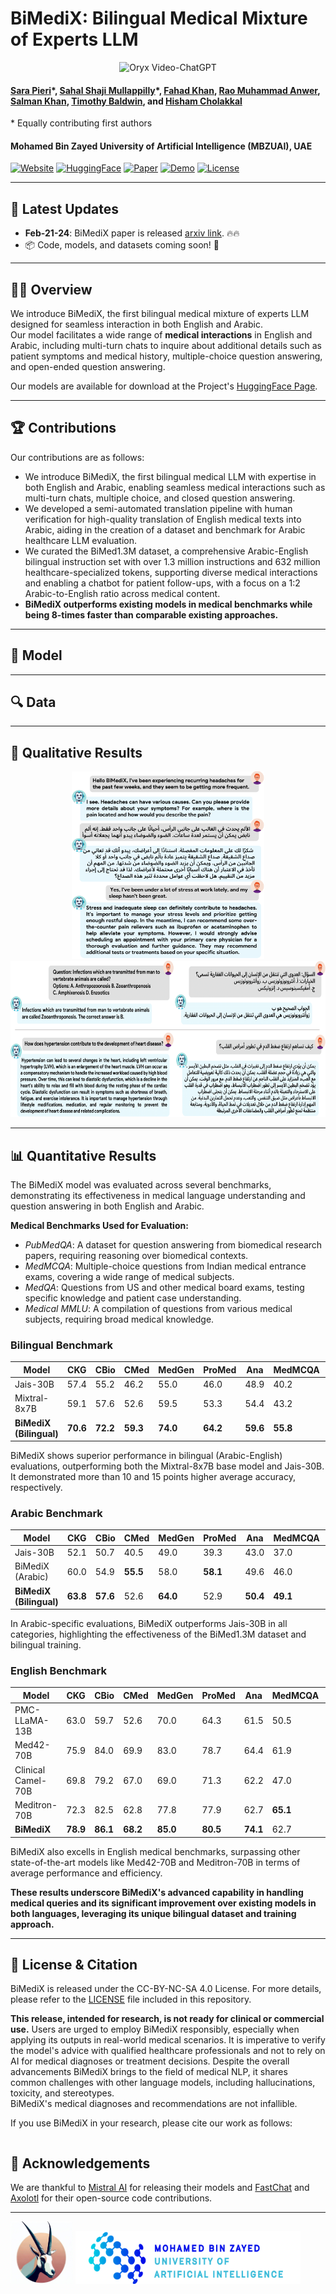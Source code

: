 # BiMediX: Bilingual Medical Mixture of Experts LLM

<p align="center">
    <img src="https://i.imgur.com/waxVImv.png" alt="Oryx Video-ChatGPT">
</p>

#### [Sara Pieri](https://scholar.google.com/citations?user=jLNKLsgAAAAJ&hl=en&oi=ao)\*, [Sahal Shaji Mullappilly](https://scholar.google.com/citations?user=LJWxVpUAAAAJ&hl=en)*, [Fahad Khan](https://sites.google.com/view/fahadkhans/home), [Rao Muhammad Anwer](https://scholar.google.com/citations?hl=en&authuser=1&user=_KlvMVoAAAAJ), [Salman Khan](https://salman-h-khan.github.io/), [Timothy  Baldwin](https://scholar.google.com/citations?user=wjBD1dkAAAAJ&hl=en), and [Hisham Cholakkal](https://scholar.google.com/citations?hl=en&user=bZ3YBRcAAAAJ)
\* Equally contributing first authors

#### **Mohamed Bin Zayed University of Artificial Intelligence (MBZUAI), UAE**

[![Website](https://img.shields.io/badge/Project-Website-87CEEB)](https://github.com/mbzuai-oryx/BiMediX)
[![HuggingFace](https://img.shields.io/badge/HuggingFace-Page-F9D371)](https://huggingface.co/BiMediX)
[![Paper](https://img.shields.io/badge/arXiv-Paper-<COLOR>.svg)]()
[![Demo](https://img.shields.io/badge/Gradio-Demo-red)](https://796300bc586081681a.gradio.live/)
[![License](https://img.shields.io/badge/License-CC%20BY--NC--SA%204.0-lightgrey)](https://github.com/mbzuai-oryx/BiMediX/blob/main/LICENSE.txt)

---

## 📢 Latest Updates
- **Feb-21-24**: BiMediX paper is released [arxiv link](). 🔥🔥
- 📦 Code, models, and datasets coming soon! 🚀
---

## 	:woman_health_worker: Overview
We introduce BiMediX, the first bilingual medical mixture of experts LLM designed for seamless interaction in both English and Arabic.  
Our model facilitates a wide range of **medical interactions** in English and Arabic, including multi-turn chats to inquire about additional details such as patient symptoms and medical history, multiple-choice question answering, and open-ended question answering.

Our models are available for download at the Project's [HuggingFace Page](https://huggingface.co/BiMediX).

---

## 🏆 Contributions

Our contributions are as follows: 

- We introduce BiMediX, the first bilingual medical LLM with expertise in both English and Arabic, enabling seamless medical interactions such as multi-turn chats, multiple choice, and closed question answering.
- We developed a semi-automated translation pipeline with human verification for high-quality translation of English medical texts into Arabic, aiding in the creation of a dataset and benchmark for Arabic healthcare LLM evaluation.
- We curated the BiMed1.3M dataset, a comprehensive Arabic-English bilingual instruction set with over 1.3 million instructions and 632 million healthcare-specialized tokens, supporting diverse medical interactions and enabling a chatbot for patient follow-ups, with a focus on a 1:2 Arabic-to-English ratio across medical content.
- **BiMediX outperforms existing models in medical benchmarks while being 8-times faster than comparable existing approaches.**


---

## 🌟 Model 

---

## 🔍 Data

---

## 💫 Qualitative Results

<div style="text-align:center;">
  <img src="images/bilingual_conv-1.png" alt="Bilingual Conversation" style="height:300px; display:inline-block; margin: 0 auto;">
  <img src="images/mcqa-1.png" alt="Multiple Choice Question Answering" style="height:250px; display:inline-block; margin: 0 auto;">
</div>

---

## 📊 Quantitative Results

The BiMediX model was evaluated across several benchmarks, demonstrating its effectiveness in medical language understanding and question answering in both English and Arabic.

**Medical Benchmarks Used for Evaluation:**
   - *PubMedQA*: A dataset for question answering from biomedical research papers, requiring reasoning over biomedical contexts.
   - *MedMCQA*: Multiple-choice questions from Indian medical entrance exams, covering a wide range of medical subjects.
   - *MedQA*: Questions from US and other medical board exams, testing specific knowledge and patient case understanding.
   - *Medical MMLU*: A compilation of questions from various medical subjects, requiring broad medical knowledge.


### Bilingual Benchmark

| **Model**                         | **CKG** | **CBio** | **CMed** | **MedGen** | **ProMed** | **Ana** | **MedMCQA** | **MedQA** | **PubmedQA** | **AVG** |
|-----------------------------------|------------|-----------|-----------|-------------|-------------|---------|-------------|-----------|--------------|---------|
| Jais-30B | 57.4       | 55.2      | 46.2      | 55.0        | 46.0        | 48.9    | 40.2        | 31.0      | 75.5         | 50.6    |
| Mixtral-8x7B| 59.1       | 57.6      | 52.6      | 59.5        | 53.3        | 54.4    | 43.2        | 40.6      | 74.7         | 55.0    |
| **BiMediX (Bilingual)**           | **70.6**   | **72.2**  | **59.3**  | **74.0**    | **64.2**    | **59.6**| **55.8**    | **54.0**  | **78.6**     | **65.4**|

BiMediX shows superior performance in bilingual (Arabic-English) evaluations, outperforming both the Mixtral-8x7B base model and Jais-30B. It demonstrated more than 10 and 15 points higher average accuracy, respectively.

### Arabic Benchmark

| **Model**                         | **CKG** | **CBio** | **CMed** | **MedGen** | **ProMed** | **Ana** | **MedMCQA** | **MedQA** | **PubmedQA** | **AVG** |
|-----------|------------|-----------|-----------|-------------|-------------|---------|-------------|-----------|--------------|---------|
| Jais-30B  | 52.1       | 50.7      | 40.5      | 49.0        | 39.3        | 43.0    | 37.0        | 28.8      | 74.6         | 46.1    |
| BiMediX (Arabic) | 60.0 | 54.9 | **55.5** | 58.0 | **58.1** | 49.6 | 46.0 | 40.2 | 76.6 | 55.4 |
| **BiMediX (Bilingual)** | **63.8** | **57.6** | 52.6 | **64.0** | 52.9 | **50.4** | **49.1** | **47.3** | **78.4** | **56.5** |

 In Arabic-specific evaluations, BiMediX outperforms Jais-30B in all categories, highlighting the effectiveness of the BiMed1.3M dataset and bilingual training.
 
### English Benchmark

| **Model**                         | **CKG** | **CBio** | **CMed** | **MedGen** | **ProMed** | **Ana** | **MedMCQA** | **MedQA** | **PubmedQA** | **AVG** |
|-----------------------|------------|-----------|-----------|-------------|-------------|---------|-------------|-----------|--------------|---------|
| PMC-LLaMA-13B         | 63.0       | 59.7      | 52.6      | 70.0        | 64.3        | 61.5    | 50.5        | 47.2      | 75.6         | 60.5    |
| Med42-70B             | 75.9       | 84.0      | 69.9      | 83.0        | 78.7        | 64.4    | 61.9        | 61.3      | 77.2         | 72.9    |
| Clinical Camel-70B    | 69.8       | 79.2      | 67.0      | 69.0        | 71.3        | 62.2    | 47.0        | 53.4      | 74.3         | 65.9    |
| Meditron-70B          | 72.3       | 82.5      | 62.8      | 77.8        | 77.9        | 62.7    | **65.1**    | 60.7      | 80.0         | 71.3    |
| **BiMediX**           | **78.9**   | **86.1**  | **68.2**  | **85.0**    | **80.5**    | **74.1**| 62.7        | **62.8**  | **80.2**     | **75.4** |

BiMediX also excells in English medical benchmarks, surpassing other state-of-the-art models like Med42-70B and Meditron-70B in terms of average performance and efficiency.

**These results underscore BiMediX's advanced capability in handling medical queries and its significant improvement over existing models in both languages, leveraging its unique bilingual dataset and training approach.**

---

## 📜 License & Citation 

BiMediX is released under the CC-BY-NC-SA 4.0 License. For more details, please refer to the [LICENSE](https://github.com/mbzuai-oryx/BiMediX/blob/main/LICENSE.txt) file included in this repository.    

**This release, intended for research, is not ready for clinical or commercial use.** Users are urged to employ BiMediX responsibly, especially when applying its outputs in real-world medical scenarios. 
It is imperative to verify the model's advice with qualified healthcare professionals and not to rely on AI for medical diagnoses or treatment decisions.
Despite the overall advancements BiMediX brings to the field of medical NLP, it shares common challenges with other language models, 
including hallucinations, toxicity, and stereotypes.   
BiMediX's medical diagnoses and recommendations are not infallible.

If you use BiMediX in your research, please cite our work as follows:  

```bibtex

```

## 🙏 Acknowledgements

We are thankful to [Mistral AI](https://huggingface.co/mistralai) for releasing their models and [FastChat](https://github.com/lm-sys/FastChat) and [Axolotl](https://github.com/OpenAccess-AI-Collective/axolotl?tab=readme-ov-file#axolotl) for their open-source code contributions.

---

[<img src="images/Oryx_logo.png" width="100" height="100">](https://github.com/mbzuai-oryx)
[<img src="images/MBZUAI_logo.png" width="360" height="85">](https://mbzuai.ac.ae)
